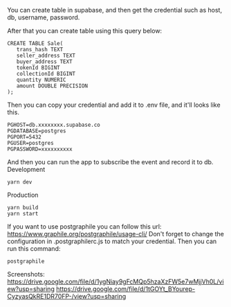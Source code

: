 You can create table in supabase, and then get the credential such as host, db, username, password.

After that you can create table using this query below:
```
CREATE TABLE Sale(
   trans_hash TEXT
   seller_address TEXT
   buyer_address TEXT
   tokenId BIGINT
   collectionId BIGINT
   quantity NUMERIC
   amount DOUBLE PRECISION
);
```

Then you can copy your credential and add it to .env file, and it'll looks like this.
```
PGHOST=db.xxxxxxxx.supabase.co
PGDATABASE=postgres
PGPORT=5432
PGUSER=postgres
PGPASSWORD=xxxxxxxxxx
```

And then you can run the app to subscribe the event and record it to db.
Development
```
yarn dev
```
Production
```
yarn build
yarn start
```

If you want to use postgraphile you can follow this url: https://www.graphile.org/postgraphile/usage-cli/
Don't forget to change the configuration in .postgraphilerc.js to match your credential.
Then you can run this command:
```
postgraphile
```


Screenshots:
https://drive.google.com/file/d/1ygNiay9gFcMQp5hzaXzFW5e7wMjjVh0L/view?usp=sharing
https://drive.google.com/file/d/1tGOYt_BYourep-CyzyasQkRE1DR70FP-/view?usp=sharing
